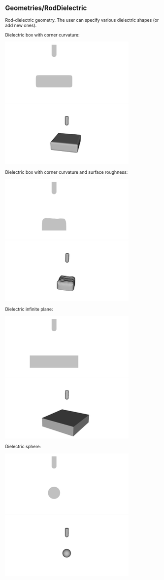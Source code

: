 ## Geometries/RodDielectric

Rod-dielectric geometry. The user can specify various dielectric shapes (or add new ones). 

Dielectric box with corner curvature:
<p float="left">
<img src="RodBox2D.png" alt="2D" width="400"/>
<img src="RodBox3D.png" alt="3D" width="400"/>
</p>


Dielectric box with corner curvature and surface roughness:
<p float="left">
<img src="RodPerlinBox2D.png" alt="2D" width="400"/>
<img src="RodPerlinBox3D.png" alt="3D" width="400"/>
</p>

Dielectric infinite plane:
<p float="left">
<img src="RodPlane2D.png" alt="2D" width="400"/>
<img src="RodPlane3D.png" alt="3D" width="400"/>
</p>

Dielectric sphere:
<p float="left">
<img src="RodSphere2D.png" alt="2D" width="400"/>
<img src="RodSphere3D.png" alt="3D" width="400"/>
</p>
